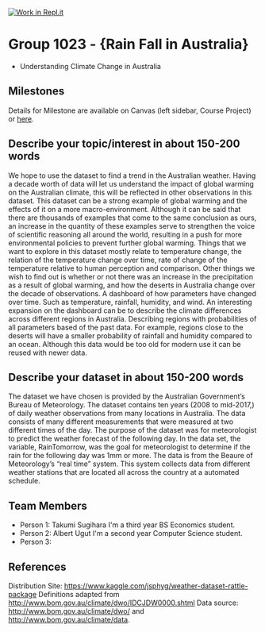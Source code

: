 [![Work in Repl.it](https://classroom.github.com/assets/work-in-replit-14baed9a392b3a25080506f3b7b6d57f295ec2978f6f33ec97e36a161684cbe9.svg)](https://classroom.github.com/online_ide?assignment_repo_id=360757&assignment_repo_type=GroupAssignmentRepo)
# Group 1023 - {Rain Fall in Australia}

- Understanding Climate Change in Australia

## Milestones

Details for Milestone are available on Canvas (left sidebar, Course Project) or [here](https://firas.moosvi.com/courses/data301/project/milestone01.html).

## Describe your topic/interest in about 150-200 words

We hope to use the dataset to find a trend in the Australian weather. Having a decade worth of data will let us understand the impact of global warming on the Australian climate, this will be reflected in other observations in this dataset. This dataset can be a strong example of global warming and the effects of it on a more macro-environment. Although it can be said that there are thousands of examples that come to the same conclusion as ours, an increase in the quantity of these examples serve to strengthen the voice of scientific reasoning all around the world, resulting in a push for more environmental policies to prevent further global warming.
Things that we want to explore in this dataset mostly relate to temperature change, the relation of the temperature change over time, rate of change of the temperature relative to human perception and comparison. Other things we wish to find out is whether or not there was an increase in the precipitation as a result of global warming, and how the deserts in Australia change over the decade of observations. 
A dashboard of how parameters have changed over time. Such as temperature, rainfall, humidity, and wind. An interesting expansion on the dashboard can be to describe the climate differences across different regions in Australia. Describing regions with probabilities of all parameters based of the past data. For example, regions close to the deserts will have a smaller probability of rainfall and humidity compared to an ocean. Although this data would be too old for modern use it can be reused with newer data.


## Describe your dataset in about 150-200 words

The dataset we have chosen is provided by the Australian Government’s Bureau of Meteorology. The dataset contains ten years (2008 to mid-2017,) of daily weather observations from many locations in Australia. The data consists of many different measurements that were measured at two different times of the day. The purpose of the dataset was for meteorologist to predict the weather forecast of the following day. In the data set, the variable, RainTomorrow, was the goal for meteorologist to determine if the rain for the following day was 1mm or more. The data is from the Beaure of Meteorology’s “real time” system. This system collects data from different weather stations that are located all across the country at a automated schedule. 

## Team Members

- Person 1: Takumi Sugihara I'm a third year BS Economics student. 
- Person 2: Albert Ugut I'm a second year Computer Science student.
- Person 3: 

## References
Distribution Site: https://www.kaggle.com/jsphyg/weather-dataset-rattle-package
Definitions adapted from http://www.bom.gov.au/climate/dwo/IDCJDW0000.shtml
Data source: http://www.bom.gov.au/climate/dwo/ and http://www.bom.gov.au/climate/data.

